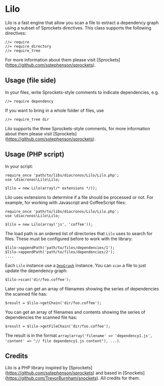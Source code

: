 # Lilo

Lilo is a fast engine that allow you scan a file to extract a dependency graph using a subset of Sprockets directives. This class supports the following directives:

	//= require
	//= require_directory
	//= require_tree

For more information about them please visit [Sprockets] (https://github.com/sstephenson/sprockets).

## Usage (file side)

In your files, write Sprockets-style comments to indicate dependencies, e.g.

    //= require dependency

If you want to bring in a whole folder of files, use

    //= require_tree dir

Lilo supports the three Sprockets-style comments, for more information about them please visit [Sprockets] (https://github.com/sstephenson/sprockets).

## Usage (PHP script)

In your script:

	require_once 'path/to/libs/diacronos/Lilo/Lilo.php';
	use \diacronos\Lilo\Lilo;

	$lilo = new Lilo(array(/* extensions */));

Lilo uses extensions to determine if a file should be processed or not.
For example, for working with Javascript and CoffeeScript files:

	require_once 'path/to/libs/diacronos/Lilo/Lilo.php';
	use \diacronos\Lilo\Lilo;

	$lilo = new Lilo(array('js', 'coffee'));

The load path is an ordered list of directories that `Lilo` uses to search for files. These must be configured before to work with the library:

	$lilo->appendPath('path/to/files/dependencies/1');
	$lilo->appendPath('path/to/files/dependencies/2');
	....

Each `Lilo` instance use a [`DepGraph`](https://github.com/rafarga/php-dep-graph) instance. You can `scan` a file to just update the dependency graph:

	$lilo->scan('dir/foo.coffee');

Later you can get an array of filenames showing the series of dependencies the scanned file has:
	
	$result = $lilo->getChain('dir/foo.coffee');

You can get an array of filenames and contents showing the series of dependencies the scanned file has:

	$result = $lilo->getFileChain('dir/foo.coffee');

The result is in the format `array(array('filename' => 'dependency1.js', 'content' => "// file dependency1.js content"), ...)`.

## Credits
Lilo is a PHP library inspired by [Sprockets] (https://github.com/sstephenson/sprockets) and based in [Snockets] (https://github.com/TrevorBurnham/snockets). All credits for them.
